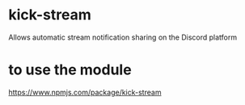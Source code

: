 # kick-stream
Allows automatic stream notification sharing on the Discord platform


# to use the module
https://www.npmjs.com/package/kick-stream
